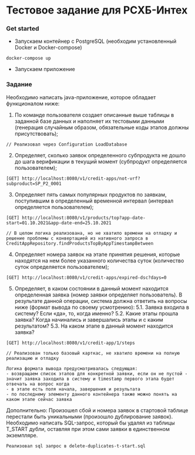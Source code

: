 # Тестовое задание для РСХБ-Интех

### Get started
- Запускаем контейнер с PostgreSQL (необходим установленный Docker и Docker-compose)
```shell
docker-compose up
```  
- Запускаем приложение


### Задание
Необходимо написать java-приложение, которое обладает функционалом ниже:

1. По команде пользователя создает описанные выше таблицы в заданной базе данных и наполняет их тестовыми данными (генерация случайным образом, обязательные коды этапов должны присутствовать);
```
// Реализовал через Configuration LoadDatabase
```

2. Определяет, сколько заявок определенного субпродукта не дошло до шага верификации в текущий момент (субпродукт определяется пользователем);
```http request
[GET] http://localhost:8080/v1/credit-apps/not-vrf?subproduct=SP_P2_0001
```   

3.	Определяет пять самых популярных продуктов по заявкам, поступившим в определенный временной интервал (интервал определяется пользователем);
```http request
[GET] http://localhost:8080/v1/products/top?app-date-start=01.10.2021&app-date-end=25.10.2021

// В целом логика реализована, но не хватило времени на отладку и решение проблемы с конвертацией из нативного запроса в CreditAppRepository.findProductsTopByAppTimestampBetween
```   

4.	Определяет номера заявок на этапе принятия решения, которые находятся на нем более указанного количества суток (количество суток определяется пользователем);
```http request
[GET] http://localhost:8080/v1/credit-apps/expired-dsc?days=0
```

5. Определяет, в каком состоянии в данный момент находится определенная заявка (номер заявки определяет пользователь). В результате данной операции, система должна ответить на вопросы ниже (формат вывода по своему усмотрению):
      5.1.	Заявка входила в систему? Если «да», то, когда именно?
      5.2.	Какие этапы прошла заявка? Когда начинались и завершались этапы и с каким результатом?
      5.3.	На каком этапе в данный момент находится заявка?
```http request     
[GET] http://localhost:8080/v1/credit-app/1/steps

// Реализован только базовый карткас, не хватило времени на полную реализацию и отладку

Логика формата вывода предусматривалась следующая:
- возвращаем список этапов для конкретной заявки, если он не пустой - значит заявка заходила в систему и timestamp первого этапа будет отвечать на вопрос когда
- в этапе есть поля начала, завершения и результата
- по последнему элементу данного контейнера также можно понять на каком этапе сейчас заявка
```

Дополнительно:
Произошел сбой и номера заявок в стартовой таблице перестали быть уникальными (произошло дублирование заявок). Необходимо написать SQL-запрос, который бы удалял из таблицы T_START дубли, оставляя при этом сами заявки в единственном экземпляре.
```
Реализовал sql запрос в delete-duplicates-t-start.sql
```